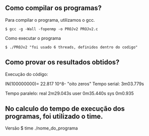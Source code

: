 ## Como compilar os programas?

Para compilar o programa, utilizamos o gcc.

    $ gcc -g -Wall -fopenmp -o PROJv2 PROJv2.c

Como executar o programa

    $ ./PROJv2 "foi usado 6 threads, definidos dentro do codigo"

## Como provar os resultados obtidos?

Execução do código:

IN(100000000)= 22.817
10^8- "oito zeros"
Tempo serial: 3m03.779s

Tempo paralelo: 
real 2m29.043s
user 0m35.440s
sys  0m0.935

## No calculo do tempo de execução dos programas, foi utilizado o time.
Versão
$ time ./nome_do_programa
